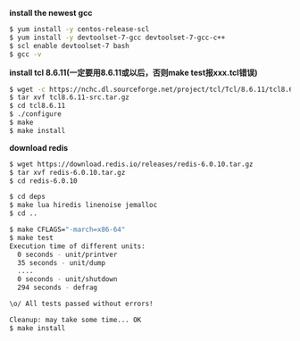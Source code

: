 **install the newest gcc**
```bash
$ yum install -y centos-release-scl 
$ yum install -y devtoolset-7-gcc devtoolset-7-gcc-c++
$ scl enable devtoolset-7 bash 
$ gcc -v
```

**install tcl 8.6.11(一定要用8.6.11或以后，否则make test报xxx.tcl错误)** 
```bash
$ wget -c https://nchc.dl.sourceforge.net/project/tcl/Tcl/8.6.11/tcl8.6.11-src.tar.gz
$ tar xvf tcl8.6.11-src.tar.gz
$ cd tcl8.6.11
$ ./configure
$ make
$ make install
```

**download redis**
```bash
$ wget https://download.redis.io/releases/redis-6.0.10.tar.gz
$ tar xvf redis-6.0.10.tar.gz
$ cd redis-6.0.10

$ cd deps
$ make lua hiredis linenoise jemalloc
$ cd ..

$ make CFLAGS="-march=x86-64"
$ make test
Execution time of different units:
  0 seconds - unit/printver
  35 seconds - unit/dump
  ....
  0 seconds - unit/shutdown
  294 seconds - defrag

\o/ All tests passed without errors!

Cleanup: may take some time... OK
$ make install
```
